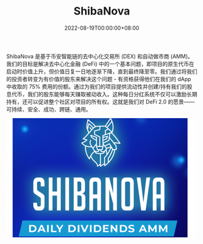 ﻿---
title: "ShibaNova"
description: "Yield Farming、AMM 和 DEX 建立在 BSC 之上，每个区块每天以 BNB 和 BUSD 支付股息！"
date: 2022-08-19T00:00:00+08:00
lastmod: 2022-08-19T00:00:00+08:00
draft: false
authors: ["boogArno"]
featuredImage: "shibanova.png"
tags: ["DeFi","ShibaNova"]
categories: ["nfts"]
nfts: ["DeFi"]
blockchain: "BSC"
website: "https://shibanova.io/"
twitter: "https://twitter.com/ShibaNovaDefi"
discord: ""
telegram: "https://t.me/shibanovadex"
github: ""
youtube: ""
twitch: ""
facebook: "https://www.facebook.com/ShibaNovaDEFI"
instagram: "https://www.instagram.com/ShibaNovaDEFI/"
reddit: ""
medium: "https://shibanova.medium.com/"
steam: ""
gitbook: ""
googleplay: ""
appstore: ""
status: "Live"
weight: 
lightgallery: true
toc: true
pinned: false
recommend: false
recommend1: false
---
ShibaNova 是基于币安智能链的去中心化交易所 (DEX) 和自动做市商 (AMM)。我们的目标是解决去中心化金融 (DeFi) 中的一个基本问题，即项目的原生代币在启动时价值上升，但价值日复一日地逐渐下降，直到最终降至零。我们通过将我们的投资者转变为有价值的股东来解决这个问题 - 有资格获得他们在我们的 dApp 中收取的 75% 费用的份额。通过为我们的项目提供流动性并创建/持有我们的股息代币，我们的股东能够每天赚取被动收入。这种每日分红系统不仅可以激励长期持有，还可以促进整个社区对项目的所有权。这就是我们对 DeFi 2.0 的愿景——可持续、安全、成功、跨链、通用。

![shibanova-dapp-defi-bsc-image1-500x315_051a515761d94adf5519697f95c59b81](shibanova-dapp-defi-bsc-image1-500x315_051a515761d94adf5519697f95c59b81.png)